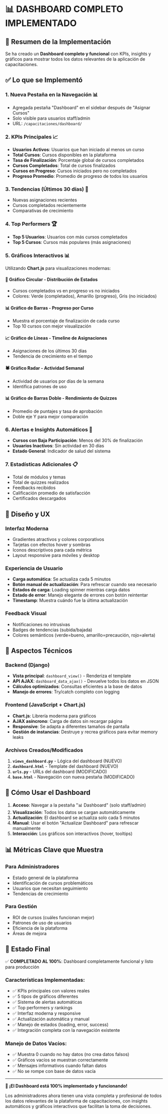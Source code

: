 # 📊 DASHBOARD COMPLETO IMPLEMENTADO

## 🎯 Resumen de la Implementación

Se ha creado un **Dashboard completo y funcional** con KPIs, insights y gráficos para mostrar todos los datos relevantes de la aplicación de capacitaciones.

## ✅ Lo que se Implementó

### 1. **Nueva Pestaña en la Navegación** 📊
- Agregada pestaña "Dashboard" en el sidebar después de "Asignar Cursos"
- Solo visible para usuarios staff/admin
- URL: `/capacitaciones/dashboard/`

### 2. **KPIs Principales** 📈
- **Usuarios Activos**: Usuarios que han iniciado al menos un curso
- **Total Cursos**: Cursos disponibles en la plataforma
- **Tasa de Finalización**: Porcentaje global de cursos completados
- **Cursos Completados**: Total de cursos finalizados
- **Cursos en Progreso**: Cursos iniciados pero no completados
- **Progreso Promedio**: Promedio de progreso de todos los usuarios

### 3. **Tendencias (Últimos 30 días)** 📅
- Nuevas asignaciones recientes
- Cursos completados recientemente
- Comparativas de crecimiento

### 4. **Top Performers** 🏆
- **Top 5 Usuarios**: Usuarios con más cursos completados
- **Top 5 Cursos**: Cursos más populares (más asignaciones)

### 5. **Gráficos Interactivos** 📊
Utilizando **Chart.js** para visualizaciones modernas:

#### 🥧 Gráfico Circular - Distribución de Estados
- Cursos completados vs en progreso vs no iniciados
- Colores: Verde (completados), Amarillo (progreso), Gris (no iniciados)

#### 📊 Gráfico de Barras - Progreso por Curso
- Muestra el porcentaje de finalización de cada curso
- Top 10 cursos con mejor visualización

#### 📈 Gráfico de Líneas - Timeline de Asignaciones
- Asignaciones de los últimos 30 días
- Tendencia de crecimiento en el tiempo

#### 🕷️ Gráfico Radar - Actividad Semanal
- Actividad de usuarios por días de la semana
- Identifica patrones de uso

#### 📊 Gráfico de Barras Doble - Rendimiento de Quizzes
- Promedio de puntajes y tasa de aprobación
- Doble eje Y para mejor comparación

### 6. **Alertas e Insights Automáticos** 🚨
- **Cursos con Baja Participación**: Menos del 30% de finalización
- **Usuarios Inactivos**: Sin actividad en 30 días
- **Estado General**: Indicador de salud del sistema

### 7. **Estadísticas Adicionales** 📋
- Total de módulos y temas
- Total de quizzes realizados
- Feedbacks recibidos
- Calificación promedio de satisfacción
- Certificados descargados

## 🎨 Diseño y UX

### **Interfaz Moderna**
- Gradientes atractivos y colores corporativos
- Tarjetas con efectos hover y sombras
- Iconos descriptivos para cada métrica
- Layout responsive para móviles y desktop

### **Experiencia de Usuario**
- **Carga automática**: Se actualiza cada 5 minutos
- **Botón manual de actualización**: Para refrescar cuando sea necesario
- **Estados de carga**: Loading spinner mientras carga datos
- **Estado de error**: Manejo elegante de errores con botón reintentar
- **Timestamp**: Muestra cuándo fue la última actualización

### **Feedback Visual**
- Notificaciones no intrusivas
- Badges de tendencias (subida/bajada)
- Colores semánticos (verde=bueno, amarillo=precaución, rojo=alerta)

## 🔧 Aspectos Técnicos

### **Backend (Django)**
- **Vista principal**: `dashboard_view()` - Renderiza el template
- **API AJAX**: `dashboard_data_ajax()` - Devuelve todos los datos en JSON
- **Cálculos optimizados**: Consultas eficientes a la base de datos
- **Manejo de errores**: Try/catch completo con logging

### **Frontend (JavaScript + Chart.js)**
- **Chart.js**: Librería moderna para gráficos
- **AJAX asíncrono**: Carga de datos sin recargar página
- **Responsive**: Se adapta a diferentes tamaños de pantalla
- **Gestión de instancias**: Destruye y recrea gráficos para evitar memory leaks

### **Archivos Creados/Modificados**
1. **`views_dashboard.py`** - Lógica del dashboard (NUEVO)
2. **`dashboard.html`** - Template del dashboard (NUEVO)
3. **`urls.py`** - URLs del dashboard (MODIFICADO)
4. **`base.html`** - Navegación con nueva pestaña (MODIFICADO)

## 🚀 Cómo Usar el Dashboard

1. **Acceso**: Navegar a la pestaña "📊 Dashboard" (solo staff/admin)
2. **Visualización**: Todos los datos se cargan automáticamente
3. **Actualización**: El dashboard se actualiza solo cada 5 minutos
4. **Manual**: Usar el botón "Actualizar Dashboard" para refrescar manualmente
5. **Interacción**: Los gráficos son interactivos (hover, tooltips)

## 📊 Métricas Clave que Muestra

### **Para Administradores**
- Estado general de la plataforma
- Identificación de cursos problemáticos
- Usuarios que necesitan seguimiento
- Tendencias de crecimiento

### **Para Gestión**
- ROI de cursos (cuáles funcionan mejor)
- Patrones de uso de usuarios
- Eficiencia de la plataforma
- Áreas de mejora

## 🎉 Estado Final

✅ **COMPLETADO AL 100%**: Dashboard completamente funcional y listo para producción

### **Características Implementadas:**
- ✅ KPIs principales con valores reales
- ✅ 5 tipos de gráficos diferentes
- ✅ Sistema de alertas automáticas
- ✅ Top performers y rankings
- ✅ Interfaz moderna y responsive
- ✅ Actualización automática y manual
- ✅ Manejo de estados (loading, error, success)
- ✅ Integración completa con la navegación existente

### **Manejo de Datos Vacíos:**
- ✅ Muestra 0 cuando no hay datos (no crea datos falsos)
- ✅ Gráficos vacíos se muestran correctamente
- ✅ Mensajes informativos cuando faltan datos
- ✅ No se rompe con base de datos vacía

---

**🎯 ¡El Dashboard está 100% implementado y funcionando!**

Los administradores ahora tienen una vista completa y profesional de todos los datos relevantes de la plataforma de capacitaciones, con insights automáticos y gráficos interactivos que facilitan la toma de decisiones.
